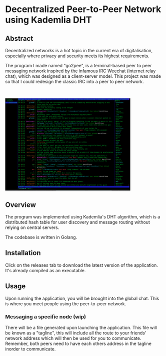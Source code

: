 # Decentralized Peer-to-Peer Network using Kademlia DHT

## Abstract

Decentralized networks is a hot topic in the current era of digitalisation, especially where privacy and security meets its highest requirements.

The program I made named "go2pee", is a terminal-based peer to peer messaging network inspired by the infamous IRC Weechat (internet relay chat), which was designed as a client-server model. This project was made so that I could redesign the classic IRC into a peer to peer network.

<br>

<img src='assets/weechat_img.png' width="400"></img>

## Overview

The program was implemented using Kademlia's DHT algorithm, which is a distributed hash table for user discovery and message routing without relying on central servers.

The codebase is written in Golang.

## Installation

Click on the releases tab to download the latest version of the application. It's already compiled as an executable.

## Usage

Upon running the application, you will be brought into the global chat. This is where you meet people using the peer-to-peer network.

### Messaging a specific node (wip)

There will be a file generated upon launching the application. This file will be known as a "tagline", this will include all the route to your friends' network address which will then be used for you to communicate. Remember, both peers need to have each others address in the tagline inorder to communicate.
